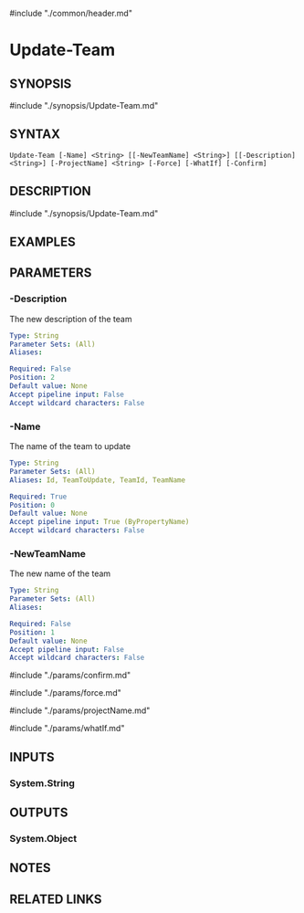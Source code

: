 #include "./common/header.md"

# Update-Team

## SYNOPSIS
#include "./synopsis/Update-Team.md"

## SYNTAX

```
Update-Team [-Name] <String> [[-NewTeamName] <String>] [[-Description] <String>] [-ProjectName] <String> [-Force] [-WhatIf] [-Confirm]
```

## DESCRIPTION
#include "./synopsis/Update-Team.md"

## EXAMPLES

## PARAMETERS

### -Description
The new description of the team

```yaml
Type: String
Parameter Sets: (All)
Aliases: 

Required: False
Position: 2
Default value: None
Accept pipeline input: False
Accept wildcard characters: False
```

### -Name
The name of the team to update

```yaml
Type: String
Parameter Sets: (All)
Aliases: Id, TeamToUpdate, TeamId, TeamName

Required: True
Position: 0
Default value: None
Accept pipeline input: True (ByPropertyName)
Accept wildcard characters: False
```

### -NewTeamName
The new name of the team

```yaml
Type: String
Parameter Sets: (All)
Aliases: 

Required: False
Position: 1
Default value: None
Accept pipeline input: False
Accept wildcard characters: False
```

#include "./params/confirm.md"

#include "./params/force.md"

#include "./params/projectName.md"

#include "./params/whatIf.md"

## INPUTS

### System.String


## OUTPUTS

### System.Object

## NOTES

## RELATED LINKS